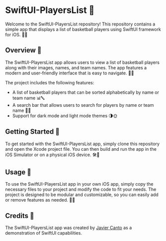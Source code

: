 # SwiftUI-PlayersList 🏀

Welcome to the SwiftUI-PlayersList repository! This repository contains a simple app that displays a list of basketball players using SwiftUI framework for iOS. 📱🏀

## Overview 📝

The SwiftUI-PlayersList app allows users to view a list of basketball players along with their images, names, and team names. The app features a modern and user-friendly interface that is easy to navigate. 📱👀

The project includes the following features:

- A list of basketball players that can be sorted alphabetically by name or team name 📊🔤
- A search bar that allows users to search for players by name or team name 🔎👀
- Support for dark mode and light mode themes 🌗🌞

## Getting Started 🚀

To get started with the SwiftUI-PlayersList app, simply clone this repository and open the Xcode project file. You can then build and run the app in the iOS Simulator or on a physical iOS device. 🛠️📱

## Usage 🤖

To use the SwiftUI-PlayersList app in your own iOS app, simply copy the necessary files to your project and modify the code to fit your needs. The project is designed to be modular and customizable, so you can easily add or remove features as needed. 📝🎨

## Credits 🙌

The SwiftUI-PlayersList app was created by [Javier Canto](https://github.com/JavierCantoH) as a demonstration of SwiftUI capabilities.
